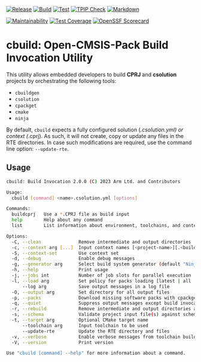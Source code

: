 [![Release](https://github.com/Open-CMSIS-Pack/cbuild/actions/workflows/release.yml/badge.svg)](https://github.com/Open-CMSIS-Pack/cbuild/actions/workflows/release.yml)
[![Build](https://github.com/Open-CMSIS-Pack/cbuild/actions/workflows/build.yml/badge.svg)](https://github.com/Open-CMSIS-Pack/cbuild/actions/workflows/build.yml)
[![Test](https://github.com/Open-CMSIS-Pack/cbuild/actions/workflows/test.yml/badge.svg)](https://github.com/Open-CMSIS-Pack/cbuild/actions/workflows/test.yml)
[![TPIP Check](https://github.com/Open-CMSIS-Pack/cbuild/actions/workflows/tpip-check.yml/badge.svg)](https://github.com/Open-CMSIS-Pack/cbuild/actions/workflows/tpip-check.yml)
[![Markdown](https://github.com/Open-CMSIS-Pack/cbuild/actions/workflows/markdown.yml/badge.svg)](https://github.com/Open-CMSIS-Pack/cbuild/actions/workflows/markdown.yml)

[![Maintainability](https://api.codeclimate.com/v1/badges/53904fe8cbd887f3d5b0/maintainability)](https://codeclimate.com/github/Open-CMSIS-Pack/cbuild/maintainability)
[![Test Coverage](https://api.codeclimate.com/v1/badges/53904fe8cbd887f3d5b0/test_coverage)](https://codeclimate.com/github/Open-CMSIS-Pack/cbuild/test_coverage)
[![OpenSSF Scorecard](https://api.securityscorecards.dev/projects/github.com/Open-CMSIS-Pack/cbuild/badge)](https://securityscorecards.dev/viewer/?uri=github.com/Open-CMSIS-Pack/cbuild)

# cbuild: Open-CMSIS-Pack Build Invocation Utility

This utility allows embedded developers to build **CPRJ** and **csolution** projects by orchestrating the following tools:

- `cbuildgen`
- `csolution`
- `cpackget`
- `cmake`
- `ninja`

By default, `cbuild` expects a fully configured solution (*.csolution.yml) or context (*.cprj).
As such, it will not create, copy or update any files in the RTE directories. In case such modifications are required,
use the command line option: `--update-rte`.

## Usage

```bash
cbuild: Build Invocation 2.0.0 (C) 2023 Arm Ltd. and Contributors

Usage:
  cbuild [command] <name>.csolution.yml [options]

Commands:
  buildcprj   Use a *.CPRJ file as build input
  help        Help about any command
  list        List information about environment, toolchains, and contexts

Options:
  -C, --clean              Remove intermediate and output directories
  -c, --context arg [...]  Input context names [<project-name>][.<build-type>][+<target-type>]
  -S, --context-set        Use context set
  -d, --debug              Enable debug messages
  -g, --generator arg      Select build system generator (default "Ninja")
  -h, --help               Print usage
  -j, --jobs int           Number of job slots for parallel execution
  -l, --load arg           Set policy for packs loading [latest | all | required]
      --log arg            Save output messages in a log file
  -O, --output arg         Set directory for all output files
  -p, --packs              Download missing software packs with cpackget
  -q, --quiet              Suppress output messages except build invocations
  -r, --rebuild            Remove intermediate and output directories and rebuild
  -s, --schema             Validate project input file(s) against schema
  -t, --target arg         Optional CMake target name
      --toolchain arg      Input toolchain to be used
      --update-rte         Update the RTE directory and files
  -v, --verbose            Enable verbose messages from toolchain builds
  -V, --version            Print version

Use "cbuild [command] --help" for more information about a command.
```
